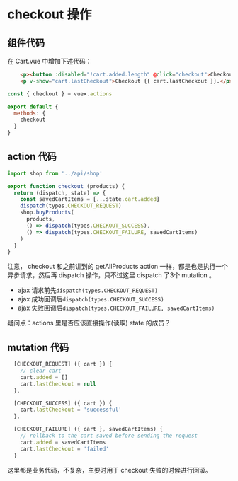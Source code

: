# checkout 操作

## 组件代码

在 Cart.vue 中增加下述代码：

```html
    <p><button :disabled="!cart.added.length" @click="checkout">Checkout</button></p>
    <p v-show="cart.lastCheckout">Checkout {{ cart.lastCheckout }}.</p>
```

```js
const { checkout } = vuex.actions

export default {
  methods: {
    checkout
  }
}
```

## action 代码

```js
import shop from '../api/shop'

export function checkout (products) {
  return (dispatch, state) => {
    const savedCartItems = [...state.cart.added]
    dispatch(types.CHECKOUT_REQUEST)
    shop.buyProducts(
      products,
      () => dispatch(types.CHECKOUT_SUCCESS),
      () => dispatch(types.CHECKOUT_FAILURE, savedCartItems)
    )
  }
}
```

注意， checkout 和之前讲到的 getAllProducts action 一样，都是也是执行一个异步请求，然后再 dispatch 操作，只不过这里 dispatch 了3个 mutation 。

 - ajax 请求前先`dispatch(types.CHECKOUT_REQUEST)`
 - ajax 成功回调后`dispatch(types.CHECKOUT_SUCCESS)`
 - ajax 失败回调后`dispatch(types.CHECKOUT_FAILURE, savedCartItems)`

疑问点：actions 里是否应该直接操作(读取) state 的成员？

## mutation 代码

```js
  [CHECKOUT_REQUEST] ({ cart }) {
    // clear cart
    cart.added = []
    cart.lastCheckout = null
  },

  [CHECKOUT_SUCCESS] ({ cart }) {
    cart.lastCheckout = 'successful'
  },

  [CHECKOUT_FAILURE] ({ cart }, savedCartItems) {
    // rollback to the cart saved before sending the request
    cart.added = savedCartItems
    cart.lastCheckout = 'failed'
  }
```

这里都是业务代码，不复杂，主要时用于 checkout 失败的时候进行回滚。
